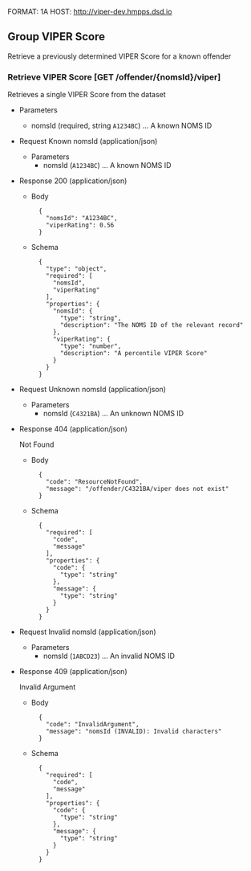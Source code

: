 FORMAT: 1A
HOST: http://viper-dev.hmpps.dsd.io

## Group VIPER Score

Retrieve a previously determined VIPER Score for a known offender

### Retrieve VIPER Score [GET /offender/{nomsId}/viper]

Retrieves a single VIPER Score from the dataset

+ Parameters
    + nomsId (required, string `A1234BC`) ... A known NOMS ID

+ Request Known nomsId (application/json)
    + Parameters
        + nomsId (`A1234BC`) ... A known NOMS ID

+ Response 200 (application/json)

    + Body

            {
              "nomsId": "A1234BC",
              "viperRating": 0.56
            }

    + Schema


            {
              "type": "object",
              "required": [
                "nomsId",
                "viperRating"
              ],
              "properties": {
                "nomsId": {
                  "type": "string",
                  "description": "The NOMS ID of the relevant record"
                },
                "viperRating": {
                  "type": "number",
                  "description": "A percentile VIPER Score"
                }
              }
            }

+ Request Unknown nomsId (application/json)
  + Parameters
      + nomsId (`C4321BA`) ... An unknown NOMS ID

+ Response 404 (application/json)

    Not Found

    + Body

            {
              "code": "ResourceNotFound",
              "message": "/offender/C4321BA/viper does not exist"
            }

    + Schema

            {
              "required": [
                "code",
                "message"
              ],
              "properties": {
                "code": {
                  "type": "string"
                },
                "message": {
                  "type": "string"
                }
              }
            }

+ Request Invalid nomsId (application/json)
  + Parameters
      + nomsId (`1ABCD23`) ... An invalid NOMS ID

+ Response 409 (application/json)

    Invalid Argument

    + Body

            {
              "code": "InvalidArgument",
              "message": "nomsId (INVALID): Invalid characters"
            }

    + Schema

            {
              "required": [
                "code",
                "message"
              ],
              "properties": {
                "code": {
                  "type": "string"
                },
                "message": {
                  "type": "string"
                }
              }
            }
